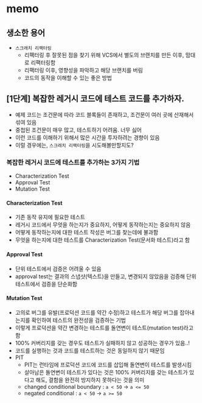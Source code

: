 # memo

## 생소한 용어

- `스크래치 리팩터링`
    - 리팩터링 후 잘못된 점을 찾기 위해 VCS에서 별도의 브랜치를 만든 이후, 맘대로 리팩터링함
    - 리팩터링 이후, 영향성을 파악하고 해당 브랜치를 버림
    - 코드의 동작을 이해할 수 있는 좋은 방법

## [1단계] 복잡한 레거시 코드에 테스트 코드를 추가하자.

- 예제 코드는 조건문에 따라 코드 블록들이 존재하고, 조건문이 여러 곳에 산재해서 섞여 있음
- 중첩된 조건문이 매우 많고, 테스트하기 어려움. 너무 싫어
- 이런 코드를 이해하기 위해서 많은 시간을 투자하려는 경향이 있음
- 이럴 경우에는, `스크래치 리팩터링`을 시도해볼만할지도?

### 복잡한 레거시 코드에 테스트를 추가하는 3가지 기법

- Characterization Test
- Approval Test
- Mutation Test

#### Characterization Test

- 기존 동작 유지에 필요한 테스트
- 레거시 코드에서 무엇을 하는지가 중요하지, 어떻게 동작하는지는 중요하지 않음
- 어떻게 동작하는지에 대한 테스트 작성은 버그를 찾는데에 불과함
- 무엇을 하는지에 대한 테스트를 Characterization Test(문서화 테스트)라고 함

#### Approval Test

- 단위 테스트에서 검증은 어려울 수 있음
- approval test는 결과의 스냅샷(텍스트)을 만들고, 변경되지 않았음을 검증해 단위 테스트에서 검증을 단순화함

#### Mutation Test

- 고의로 버그를 유발(프로덕션 코드를 약간 수정)하고 테스트가 해당 버그를 잡아내는지를 확인하여 테스트의 완전성을 검증하는 기법
- 이렇게 프로덕션을 약간 변경하는 테스트를 돌연변이 테스트(mutation test)라고 함
- 100% 커버리지를 갖는 경우도 테스트가 실패하지 않고 성공하는 경우가 있음..!
- 코드를 실행하는 것과 코드를 테스트하는 것은 동일하지 않기 때문임
- PIT
    - PIT는 런타임에 프로덕션 코드에 코드를 삽입해 돌연변이 테스트를 발생시킴
    - 살아남은 돌연변이 테스트가 있다는 것은 100% 커버리지를 갖는 테스트가 있다고 해도, 결함을 완전히 방지하지 못하다는 것을 의미
    - changed conditional boundary : `a < 50` -> `a <= 50`
    - negated conditional : `a < 50` -> `a >= 50`
